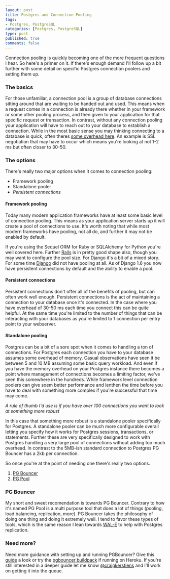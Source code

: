 ```yaml
--- 
layout: post
title: Postgres and Connection Pooling
tags: 
- Postgres, PostgreSQL
categories: [Postgres, PostgreSQL]
type: post
published: true
comments: false
---
```


Connection pooling is quickly becoming one of the more frequent questions I hear. So here's a primer on it. If there's enough demand I'll follow up a bit further with some detail on specific Postgres connection poolers and setting them up.

### The basics

For those unfamiliar, a connection pool is a group of database connections sitting around that are waiting to be handed out and used. This means when a request comes in a connection is already there whether in your framework or some other pooling process, and then given to your application for that specific request or transaction.  In contrast, without any connection pooling your application will have to reach out to your database to establish a connection. While in the most basic sense you may thinking connecting to a database is quick, often theres [some overhead here](/2013/03/07/Fixing-django-db-connections/). An example is SSL negotiation that may have to occur which means you're looking at not 1-2 ms but often closer to 30-50. 

<!--more-->

### The options

There's really two major options when it comes to connection pooling:

* Framework pooling
* Standalone pooler
* *Persistent connections* 

#### Framework pooling

Today many modern application frameworks have at least some basic level of connection pooling. This means as your application server starts up it will create a pool of connections to use. It's worth noting that while most modern frameworks have pooling, not all do, and further it may not be enabled by default. 

If you're using the Sequel ORM for Ruby or SQLAlchemy for Python you're well covered here. Further [Rails](https://devcenter.heroku.com/articles/concurrency-and-database-connections) is in pretty good shape also, though you may want to configure the pool size. For Django it's a bit of a mixed story. For some time [Django](/2013/03/07/Fixing-django-db-connections/) did not have pooling at all. As of Django 1.6 you now have persistent connections by default and the ability to enable a pool. 

#### Persistent connections

Persistent connections don't offer all of the benefits of pooling, but can often work well enough. Persistent connections is the act of maintaining a connection to your database once it's connected. In the case where you have overhead of 30-50 ms each time you connect this can be quite helpful. At the same time you're limited to the number of things that can be interacting with your databases as you're limited to 1 connection per entry point to your webserver. 

#### Standalone pooling

Postgres can be a bit of a sore spot when it comes to handling a ton of connections. For Postgres each connection you have to your database assumes some overhead of memory. Casual observations have seen it be between 5 and 10 MB assuming some basic query workload. And even if you have the memory overhead on your Postgres instance there becomes a point where management of connections becomes a limiting factor, we've seen this somewhere in the hundreds. While framework level connection poolers can give soem better performance and lenthen the time before you have to deal with something more complex if you're successful that time may come. 

*A rule of thumb I'd use is if you have over 100 connections you want to look at something more robust*

In this case that something more robust is a standalone pooler specifically for Postgres. A standalone pooler can be much more configurable overall letting you specify how it works for Postgres sessions, transactions, or statements. Further these are very specifically designed to work with Postgres handling a very large pool of connections without adding too much overhead. In contrast to the 5MB-ish standard connection to Postgres PG Bouncer has a 2kb per connection. 

So once you're at the point of needing one there's really two options. 

1. [PG Bouncer]()
2. [PG Pool](http://www.pgpool.net/mediawiki/index.php/Main_Page)


### PG Bouncer

My short and sweet recomendation is towards PG Bouncer. Contrary to how it's named PG Pool is a multi purpose tool that does a lot of things (pooling, load balancing, replication, more). PG Bouncer takes the philosophy of doing one thing and doing it extremely well. I tend to favor these types of tools, which is the same reason I lean towards [WAL-E](https://github.com/wal-e/wal-e) to help with Postgres replication.

### Need more?

Need more guidance with setting up and running PGBouncer? Give this [guide](http://datachomp.com/archives/getting-started-with-pgbouncer/) a look or try the [pgbouncer buildpack](https://github.com/gregburek/heroku-buildpack-pgbouncer) if running on Heroku. If you're still interested in a deeper guide let me know [@craigkerstiens](http://www.twitter.com/craigkerstiens) and I'll work on getting it into the queue.

